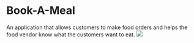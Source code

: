 # Book-A-Meal
An application that allows customers to make food orders and helps the food vendor know what the customers want to eat.
<a href="https://codeclimate.com/github/UggoPrince/Book-A-Meal/test_coverage"><img src="https://api.codeclimate.com/v1/badges/3b1bc809c325e8d728b7/test_coverage" /></a>